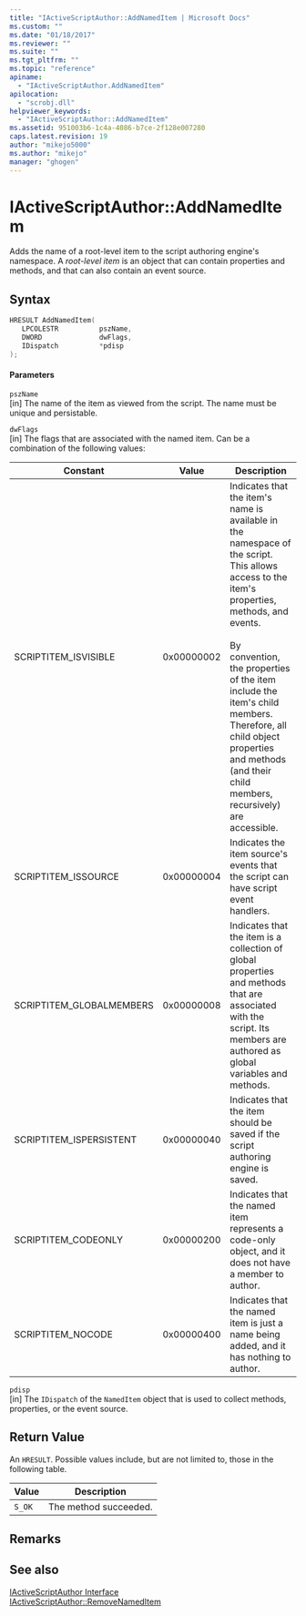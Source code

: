 ```yaml
---
title: "IActiveScriptAuthor::AddNamedItem | Microsoft Docs"
ms.custom: ""
ms.date: "01/18/2017"
ms.reviewer: ""
ms.suite: ""
ms.tgt_pltfrm: ""
ms.topic: "reference"
apiname: 
  - "IActiveScriptAuthor.AddNamedItem"
apilocation: 
  - "scrobj.dll"
helpviewer_keywords: 
  - "IActiveScriptAuthor::AddNamedItem"
ms.assetid: 951003b6-1c4a-4086-b7ce-2f128e007280
caps.latest.revision: 19
author: "mikejo5000"
ms.author: "mikejo"
manager: "ghogen"
---
```

# IActiveScriptAuthor::AddNamedItem
Adds the name of a root-level item to the script authoring engine's namespace. A *root-level item* is an object that can contain properties and methods, and that can also contain an event source.  
  
## Syntax  
  
```cpp
HRESULT AddNamedItem(  
   LPCOLESTR          pszName,  
   DWORD              dwFlags,  
   IDispatch          *pdisp  
);  
```  
  
#### Parameters  
 `pszName`  
 [in] The name of the item as viewed from the script. The name must be unique and persistable.  
  
 `dwFlags`  
 [in] The flags that are associated with the named item. Can be a combination of the following values:  
  
|Constant|Value|Description|  
|--------------|-----------|-----------------|  
|SCRIPTITEM_ISVISIBLE|0x00000002|Indicates that the item's name is available in the namespace of the script. This allows access to the item's properties, methods, and events.<br /><br /> By convention, the properties of the item include the item's child members. Therefore, all child object properties and methods (and their child members, recursively) are accessible.|  
|SCRIPTITEM_ISSOURCE|0x00000004|Indicates the item source's events that the script can have script event handlers.|  
|SCRIPTITEM_GLOBALMEMBERS|0x00000008|Indicates that the item is a collection of global properties and methods that are associated with the script. Its members are authored as global variables and methods.|  
|SCRIPTITEM_ISPERSISTENT|0x00000040|Indicates that the item should be saved if the script authoring engine is saved.|  
|SCRIPTITEM_CODEONLY|0x00000200|Indicates that the named item represents a code-only object, and it does not have a member to author.|  
|SCRIPTITEM_NOCODE|0x00000400|Indicates that the named item is just a name being added, and it has nothing to author.|  
  
 `pdisp`  
 [in] The `IDispatch` of the `NamedItem` object that is used to collect methods, properties, or the event source.  
  
## Return Value  
 An `HRESULT`. Possible values include, but are not limited to, those in the following table.  
  
|Value|Description|  
|-----------|-----------------|  
|`S_OK`|The method succeeded.|  
  
## Remarks  
  
## See also  
 [IActiveScriptAuthor Interface](../../winscript/reference/iactivescriptauthor-interface.md)   
 [IActiveScriptAuthor::RemoveNamedItem](../../winscript/reference/iactivescriptauthor-removenameditem.md)